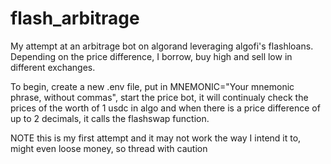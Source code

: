# flash_arbitrage

My attempt at an arbitrage bot on algorand leveraging algofi's flashloans.
Depending on the price difference, I borrow, buy high and sell low in different exchanges.

To begin, create a new .env file, put in MNEMONIC="Your mnemonic phrase, without commas",
start the price bot, it will continualy check the prices of the worth of 1 usdc in algo and when there is a price difference of up to 2 decimals, 
it calls the flashswap function.

NOTE this is my first attempt and it may not work the way I intend it to, might even loose money, so thread with caution
